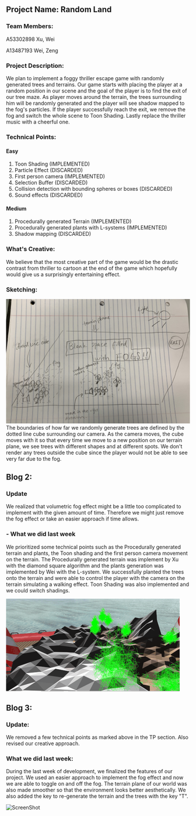 ## Project Name: Random Land

### Team Members:
A53302898 Xu, Wei

A13487193 Wei, Zeng

### Project Description:
We plan to implement a foggy thriller escape game with randomly generated trees and terrains. Our game starts with placing the player at a random position in our scene and the goal of the player is to find the exit of our tree maze. As player moves around the terrain, the trees surrounding him will be randomly generated and the player will see shadow mapped to the fog's particles. If the player successfully reach the exit, we remove the fog and switch the whole scene to Toon Shading. Lastly replace the thriller music with a cheerful one.

### Technical Points:

#### Easy
1. Toon Shading                                       (IMPLEMENTED)
2. Particle Effect                                    (DISCARDED)
3. First person camera                                (IMPLEMENTED)
4. Selection Buffer                                   (DISCARDED)
5. Collision detection with bounding spheres or boxes (DISCARDED)
6. Sound effects                                      (DISCARDED)

#### Medium
1. Procedurally generated Terrain                     (IMPLEMENTED)
2. Procedurally generated plants with L-systems       (IMPLEMENTED)
3. Shadow mapping                                     (DISCARDED)

### What's Creative:
We believe that the most creative part of the game would be the drastic contrast from thriller to cartoon at the end of the game which hopefully would give us a surprisingly entertaining effect.

### Sketching:
![Sketch](sketch.jpeg)
The boundaries of how far we randomly generate trees are defined by the dotted line cube surrounding our camera. As the camera moves, the cube moves with it so that every time we move to a new position on our terrain plane, we see trees with different shapes and at different spots. We don't render any trees outside the cube since the player would not be able to see very far due to the fog.

## Blog 2:

### Update
We realized that volumetric fog effect might be a little too complicated to implement with the given amount of time. Therefore we might just remove the fog effect or take an easier approach if time allows.

### - What we did last week
We prioritized some technical points such as the Procedurally generated terrain and plants, the Toon shading and the first person camera movement on the terrain. The Procedurally generated terrain was implement by Xu with the diamond square algorithm and the plants generation was implemented by Wei with the L-system. We successfully planted the trees onto the terrain and were able to control the player with the camera on the terrain simulating a walking effect. Toon Shading was also implemented and we could switch shadings.

<!-- TODO -->
![ScreenShot](blog2.gif)

## Blog 3:

### Update:
We removed a few technical points as marked above in the TP section. Also revised our creative approach.

### What we did last week:
During the last week of development, we finalized the features of our project. We used an easier approach to implement the fog effect and now we are able to toggle on and off the fog. The terrain plane of our world was also made smoother so that the environment looks better aesthetically. We also added the key to re-generate the terrain and the trees with the key "T".

<!-- TODO -->
![ScreenShot](blog3.gif)
